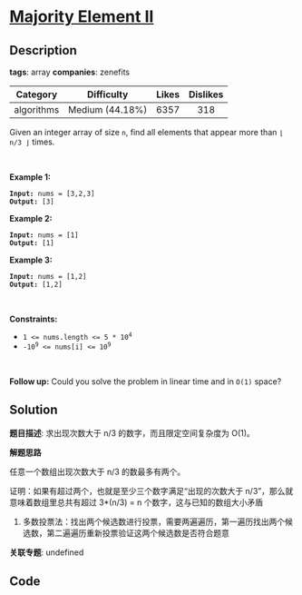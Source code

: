 # [Majority Element II](https://leetcode.com/problems/majority-element-ii/description/)

## Description

**tags**: array
**companies**: zenefits

| Category | Difficulty | Likes | Dislikes |
| :------: | :--------: | :---: | :------: |
| algorithms | Medium (44.18%) | 6357 | 318 |

<p>Given an integer array of size <code>n</code>, find all elements that appear more than <code>&lfloor; n/3 &rfloor;</code> times.</p>

<p>&nbsp;</p>
<p><strong class="example">Example 1:</strong></p>

<pre><code><strong>Input:</strong> nums = [3,2,3]
<strong>Output:</strong> [3]</code></pre>

<p><strong class="example">Example 2:</strong></p>

<pre><code><strong>Input:</strong> nums = [1]
<strong>Output:</strong> [1]</code></pre>

<p><strong class="example">Example 3:</strong></p>

<pre><code><strong>Input:</strong> nums = [1,2]
<strong>Output:</strong> [1,2]</code></pre>

<p>&nbsp;</p>
<p><strong>Constraints:</strong></p>

<ul>
	<li><code>1 &lt;= nums.length &lt;= 5 * 10<sup>4</sup></code></li>
	<li><code>-10<sup>9</sup> &lt;= nums[i] &lt;= 10<sup>9</sup></code></li>
</ul>

<p>&nbsp;</p>
<p><strong>Follow up:</strong> Could you solve the problem in linear time and in <code>O(1)</code> space?</p>



## Solution

**题目描述**: 求出现次数大于 n/3 的数字，而且限定空间复杂度为 O(1)。

**解题思路**

任意一个数组出现次数大于 n/3 的数最多有两个。

证明：如果有超过两个，也就是至少三个数字满足“出现的次数大于 n/3”，那么就意味着数组里总共有超过 3*(n/3) = n 个数字，这与已知的数组大小矛盾

1. 多数投票法：找出两个候选数进行投票，需要两遍遍历，第一遍历找出两个候选数，第二遍遍历重新投票验证这两个候选数是否符合题意

**关联专题**: undefined

## Code